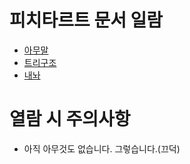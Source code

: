 # 피치타르트 문서 일람

* [아무말](/docs/아무말)
* [트리구조](/docs/트리구조)
 * [내놔](/docs/트리구조%2ㄹ)

# 열람 시 주의사항

* 아직 아무것도 없습니다. 그렇습니다.(끄덕)